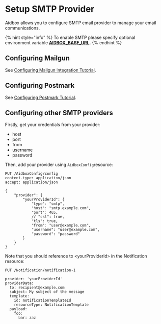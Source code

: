 # Setup SMTP Provider

Aidbox allows you to configure SMTP email provider to manage your email communications.

{% hint style="info" %}
To enable SMTP please specify optional environment variable [**AIDBOX\_BASE\_URL**](../../../reference/environment-variables/optional-environment-variables.md#aidbox_base_url)**.**
{% endhint %}

## Configuring Mailgun

See [Configuring Mailgun Integration Tutorial](../../../tutorials/integration-toolkit-tutorials/mailgun-integration-tutorial.md).

## Configuring Postmark

See [Configuring Postmark Tutorial](../../../tutorials/integration-toolkit-tutorials/postmark-integration-tutorial.md).

## Configuring other SMTP providers

Firstly, get your credentials from your provider:

* host
* port
* from
* username
* password

Then, add your provider using `AidboxConfig`resource:&#x20;

```
PUT /AidboxConfig/config
content-type: application/json
accept: application/json

{
    "provider": {
        "yourProviderId": {
            "type": "smtp",
            "host": "smtp.example.com",
            "port": 465,
            // "ssl": true,
            "tls": true,
            "from": "user@example.com",
            "username": "user@example.com",
            "password": "password"
        }
    }
}
```

Note that you should reference to \<yourProviderId> in the Notification resource:

```
PUT /Notification/notification-1

provider: 'yourProviderId'
providerData:
  to: recipient@example.com
  subject: My subject of the message
  template:
    id: notificationTemplateId
    resourceType: NotificationTemplate
  payload:
    foo:
      bar: zaz
```
